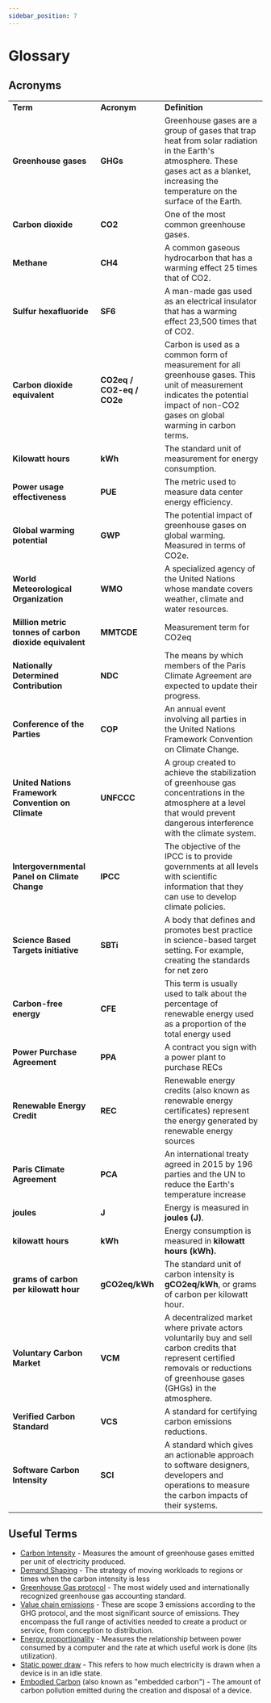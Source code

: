 ```yaml
---
sidebar_position: 7
---
```


# Glossary

## Acronyms


<table>
  <tr>
   <td><strong>Term</strong>
   </td>
   <td><strong>Acronym</strong>
   </td>
   <td><strong>Definition</strong>
   </td>
  </tr>
  <tr>
   <td><strong>Greenhouse gases</strong>
   </td>
   <td><strong>GHGs</strong>
   </td>
   <td>Greenhouse gases<strong> </strong>are a group of gases that trap heat from solar radiation in the Earth's atmosphere. These gases act as a blanket, increasing the temperature on the surface of the Earth.
   </td>
  </tr>
  <tr>
   <td><strong>Carbon dioxide</strong>
   </td>
   <td><strong>CO2</strong>
   </td>
   <td>One of the most common greenhouse gases.
   </td>
  </tr>
  <tr>
   <td><strong>Methane</strong>
   </td>
   <td><strong>CH4</strong>
   </td>
   <td>A common gaseous hydrocarbon that has a warming effect 25 times that of CO2.
   </td>
  </tr>
  <tr>
   <td><strong>Sulfur hexafluoride</strong>
   </td>
   <td><strong>SF6</strong>
   </td>
   <td>A man-made gas used as an electrical insulator that has a warming effect 23,500 times that of CO2. 
   </td>
  </tr>
  <tr>
   <td><strong>Carbon dioxide equivalent</strong>
   </td>
   <td><strong>CO2eq / CO2-eq / CO2e</strong>
   </td>
   <td>Carbon is used as a common form of measurement for all greenhouse gases. This unit of measurement indicates the potential impact of non-CO2 gases on global warming in carbon terms.
   </td>
  </tr>
  <tr>
   <td><strong>Kilowatt hours</strong>
   </td>
   <td><strong>kWh</strong>
   </td>
   <td>The standard unit of measurement for energy consumption.
   </td>
  </tr>
  <tr>
   <td><strong>Power usage effectiveness </strong>
   </td>
   <td><strong>PUE</strong>
   </td>
   <td>The metric used to measure data center energy efficiency. 
   </td>
  </tr>
  <tr>
   <td><strong>Global warming potential</strong>
   </td>
   <td><strong>GWP</strong>
   </td>
   <td>The potential impact of greenhouse gases on global warming. Measured in terms of CO2e.
   </td>
  </tr>
  <tr>
   <td><strong>World Meteorological Organization</strong>
   </td>
   <td><strong>WMO</strong>
   </td>
   <td>A specialized agency of the United Nations whose mandate covers weather, climate and water resources.
   </td>
  </tr>
  <tr>
   <td><strong>Million metric tonnes of carbon dioxide equivalent </strong>
   </td>
   <td><strong>MMTCDE</strong>
   </td>
   <td>Measurement term for CO2eq
   </td>
  </tr>
  <tr>
   <td><strong>Nationally Determined Contribution</strong>
   </td>
   <td><strong>NDC</strong>
   </td>
   <td>The means by which members of the Paris Climate Agreement are expected to update their progress.
   </td>
  </tr>
  <tr>
   <td><strong>Conference of the Parties</strong>
   </td>
   <td><strong>COP</strong>
   </td>
   <td>An annual event involving all parties in the United Nations Framework Convention on Climate Change. 
   </td>
  </tr>
  <tr>
   <td><strong>United Nations Framework Convention on Climate</strong>
   </td>
   <td><strong>UNFCCC</strong>
   </td>
   <td>A group created to achieve the stabilization of greenhouse gas concentrations in the atmosphere at a level that would prevent dangerous interference with the climate system.
   </td>
  </tr>
  <tr>
   <td><strong>Intergovernmental Panel on Climate Change</strong>
   </td>
   <td><strong>IPCC</strong>
   </td>
   <td>The objective of the IPCC is to provide governments at all levels with scientific information that they can use to develop climate policies.
   </td>
  </tr>
  <tr>
   <td><strong>Science Based Targets initiative</strong>
   </td>
   <td><strong>SBTi</strong>
   </td>
   <td>A body that defines and promotes best practice in science-based target setting. For example, creating the standards for net zero
   </td>
  </tr>
  <tr>
   <td><strong>Carbon-free energy</strong>
   </td>
   <td><strong>CFE</strong>
   </td>
   <td>This term is usually used to talk about the percentage of renewable energy used as a proportion of the total energy used
   </td>
  </tr>
  <tr>
   <td><strong>Power Purchase Agreement</strong>
   </td>
   <td><strong>PPA</strong>
   </td>
   <td>A contract you sign with a power plant to purchase RECs
   </td>
  </tr>
  <tr>
   <td><strong>Renewable Energy Credit</strong>
   </td>
   <td><strong>REC</strong>
   </td>
   <td>Renewable energy credits (also known as renewable energy certificates) represent the energy generated by renewable energy sources
   </td>
  </tr>
  <tr>
   <td><strong>Paris Climate Agreement</strong>
   </td>
   <td><strong>PCA</strong>
   </td>
   <td>An international treaty agreed in 2015 by 196 parties and the UN to reduce the Earth's temperature increase
   </td>
  </tr>
  <tr>
   <td><strong>joules</strong>
   </td>
   <td><strong>J</strong>
   </td>
   <td>Energy is measured in <strong>joules (J)</strong>. 
   </td>
  </tr>
  <tr>
   <td><strong>kilowatt hours</strong>
   </td>
   <td><strong>kWh</strong>
   </td>
   <td>Energy consumption is measured in <strong>kilowatt hours (kWh).</strong> 
   </td>
  </tr>
  <tr>
   <td><strong>grams of carbon per kilowatt hour</strong>
   </td>
   <td><strong>gCO2eq/kWh</strong>
   </td>
   <td>The standard unit of carbon intensity is <strong>gCO2eq/kWh</strong>, or grams of carbon per kilowatt hour.
   </td>
  </tr>
  <tr>
   <td><strong>Voluntary Carbon Market</strong>
   </td>
   <td><strong>VCM</strong>
   </td>
   <td>A decentralized market where private actors voluntarily buy and sell carbon credits that represent certified removals or reductions of greenhouse gases (GHGs) in the atmosphere. 
   </td>
  </tr>
  <tr>
   <td><strong>Verified Carbon Standard</strong>
   </td>
   <td><strong>VCS</strong>
   </td>
   <td>A standard for certifying carbon emissions reductions.
   </td>
  </tr>
  <tr>
   <td><strong>Software Carbon Intensity</strong>
   </td>
   <td><strong>SCI</strong>
   </td>
   <td>A standard which gives an actionable approach to software designers, developers and operations to measure the carbon impacts of their systems.
   </td>
  </tr>
</table>

## Useful Terms

* [Carbon Intensity](https://learn.greensoftware.foundation/practitioner/carbon-awareness#carbon-intensity) - Measures the amount of greenhouse gases emitted per unit of electricity produced.
* [Demand Shaping](https://learn.greensoftware.foundation/practitioner/carbon-awareness#demand-shaping) - The strategy of moving workloads to regions or times when the carbon intensity is less
* [Greenhouse Gas protocol](https://ghgprotocol.org) - The most widely used and internationally recognized greenhouse gas accounting standard.
* [Value chain emissions](https://www.cisl.cam.ac.uk/education/graduate-study/pgcerts/value-chain-defs) - These are scope 3 emissions according to the GHG protocol, and the most significant source of emissions. They encompass the full range of activities needed to create a product or service, from conception to distribution.
* [Energy proportionality](https://learn.greensoftware.foundation/practitioner/energy-efficiency#energy-proportionality) - Measures the relationship between power consumed by a computer and the rate at which useful work is done (its utilization).
* [Static power draw](https://learn.greensoftware.foundation/practitioner/energy-efficiency#static-power-draw) - This refers to how much electricity is drawn when a device is in an idle state. 
* [Embodied Carbon](https://learn.greensoftware.foundation/practitioner/hardware-efficiency#embodied-carbon) (also known as "embedded carbon") - The amount of carbon pollution emitted during the creation and disposal of a device.
